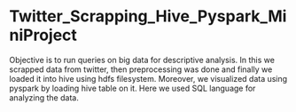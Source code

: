 # Twitter_Scrapping_Hive_Pyspark_MiniProject
Objective is to run queries on big data for descriptive analysis. In this we scrapped data from twitter, then preprocessing was done and finally we loaded it into hive using hdfs filesystem. Moreover, we visualized data using pyspark by loading hive table on it. Here we used SQL language for analyzing the data.

